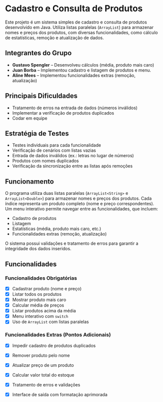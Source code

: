 # Cadastro e Consulta de Produtos

Este projeto é um sistema simples de cadastro e consulta de produtos desenvolvido em Java. Utiliza listas paralelas (`ArrayList`) para armazenar nomes e preços dos produtos, com diversas funcionalidades, como cálculo de estatísticas, remoção e atualização de dados.

## Integrantes do Grupo

- **Gustavo Spengler** – Desenvolveu cálculos (média, produto mais caro)
- **Juan Borba** – Implementou cadastro e listagem de produtos e menu.
- **Aline Mees** –  Implementou funcionalidades extras (remoção, atualização)

## Principais Dificuldades

- Tratamento de erros na entrada de dados (números inválidos)
- Implementar a verificação de produtos duplicados
- Codar em equipe

## Estratégia de Testes

- Testes individuais para cada funcionalidade
- Verificação de cenários com listas vazias
- Entrada de dados inválidos (ex.: letras no lugar de números)
- Produtos com nomes duplicados
- Verificação da sincronização entre as listas após remoções

## Funcionamento

O programa utiliza duas listas paralelas (`ArrayList<String>` e `ArrayList<Double>`) para armazenar nomes e preços dos produtos. Cada índice representa um produto completo (nome e preço correspondentes). Um menu interativo permite navegar entre as funcionalidades, que incluem:

- Cadastro de produtos
- Listagem
- Estatísticas (média, produto mais caro, etc.)
- Funcionalidades extras (remoção, atualização)

O sistema possui validações e tratamento de erros para garantir a integridade dos dados inseridos.

## Funcionalidades

### Funcionalidades Obrigatórias

- [x] Cadastrar produto (nome e preço)
- [x] Listar todos os produtos
- [x] Mostrar produto mais caro
- [x] Calcular média de preços
- [x] Listar produtos acima da média
- [x] Menu interativo com `switch`
- [x] Uso de `ArrayList` com listas paralelas

### Funcionalidades Extras (Pontos Adicionais)

- [x] Impedir cadastro de produtos duplicados
- [x] Remover produto pelo nome
- [x] Atualizar preço de um produto
- [x] Calcular valor total do estoque
- [x] Tratamento de erros e validações
- [x] Interface de saída com formatação aprimorada

